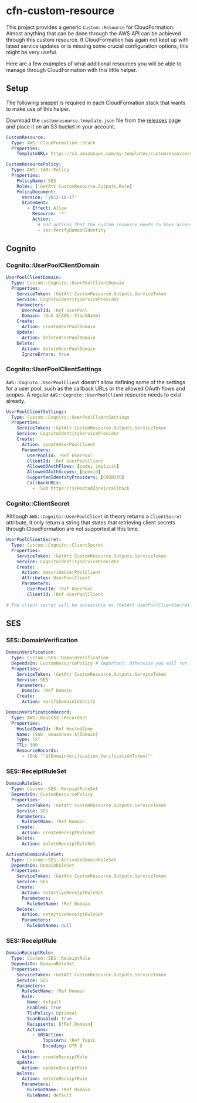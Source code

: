 # cfn-custom-resource

This project provides a generic `Custom::Resource` for CloudFormation. Almost anything that can be done through the AWS API can be achieved through this custom resource. If CloudFormation has again not kept up with latest service updates or is missing some crucial configuration options, this might be very useful.

Here are a few examples of what additional resources you will be able to manage through CloudFormation with this little helper.

## Setup

The following snippet is required in each CloudFormation stack that wants to make use of this helper.

Download the `customresource.template.json` file from the [releases](https://github.com/emdgroup/cfn-custom-resource/releases) page and place it on an S3 bucket in your account.

```yaml
CustomResource:
  Type: AWS::CloudFormation::Stack
  Properties:
    TemplateURL: https://s3.amazonaws.com/my-templates/customresource/v1.1.0/customresource.template.json

CustomResourcePolicy:
  Type: AWS::IAM::Policy
  Properties:
    PolicyName: SES
    Roles: [!GetAtt CustomResource.Outputs.Role]
    PolicyDocument:
      Version: '2012-10-17'
      Statement:
        - Effect: Allow
          Resource: '*'
          Action:
            # add actions that the custom resource needs to have access to
            - ses:VerifyDomainIdentity
```

## Cognito

### Cognito::UserPoolClientDomain

```yaml
UserPoolClientDomain:
  Type: Custom::Cognito::UserPoolClientDomain
  Properties:
    ServiceToken: !GetAtt CustomResource.Outputs.ServiceToken
    Service: CognitoIdentityServiceProvider
    Parameters:
      UserPoolId: !Ref UserPool
      Domain: !Sub ${AWS::StackName}
    Create:
      Action: createUserPoolDomain
    Update:
      Action: deleteUserPoolDomain
    Delete:
      Action: deleteUserPoolDomain
      IgnoreErrors: true
```

### Cognito::UserPoolClientSettings

`AWS::Cognito::UserPoolClient` doesn't allow defining some of the settings for a user pool, such as the callback URLs or the allowed OAuth flows and scopes. A regular `AWS::Cognito::UserPoolClient` resource needs to exist already.

```yaml
UserPoolClientSettings:
  Type: Custom::Cognito::UserPoolClientSettings
  Properties:
    ServiceToken: !GetAtt CustomResource.Outputs.ServiceToken
    Service: CognitoIdentityServiceProvider
    Create:
      Action: updateUserPoolClient
      Parameters:
        UserPoolId: !Ref UserPool
        ClientId: !Ref UserPoolClient
        AllowedOAuthFlows: [code, implicit]
        AllowedOAuthScopes: [openid]
        SupportedIdentityProviders: [COGNITO]
        CallbackURLs:
          - !Sub https://${HostedZone}/callback
```

### Cognito::ClientSecret

Although `AWS::Cognito::UserPoolClient` in theory returns a `ClientSecret` attribute, it only return a string that states that retrieving client secrets through CloudFormation are not supported at this time.

```yaml
UserPoolClientSecret:
  Type: Custom::Cognito::ClientSecret
  Properties:
    ServiceToken: !GetAtt CustomResource.Outputs.ServiceToken
    Service: CognitoIdentityServiceProvider
    Create:
      Action: describeUserPoolClient
      Attributes: UserPoolClient
      Parameters:
        UserPoolId: !Ref UserPool
        ClientId: !Ref UserPoolClient

# The client secret will be accessible as !GetAtt UserPoolClientSecret.ClientSecret
```

## SES

### SES::DomainVerification

```yaml
DomainVerification:
  Type: Custom::SES::DomainVerification
  DependsOn: CustomResourcePolicy # Important: Otherwise you will run into Access Denied exception
  Properties:
    ServiceToken: !GetAtt CustomResource.Outputs.ServiceToken
    Service: SES
    Parameters:
      Domain: !Ref Domain
    Create:
      Action: verifyDomainIdentity

DomainVerificationRecord:
  Type: AWS::Route53::RecordSet
  Properties:
    HostedZoneId: !Ref HostedZone
    Name: !Sub _amazonses.${Domain}
    Type: TXT
    TTL: 300
    ResourceRecords:
      - !Sub '"${DomainVerification.VerificationToken}"'
```

### SES::ReceiptRuleSet

```yaml
DomainRuleSet:
  Type: Custom::SES::ReceiptRuleSet
  DependsOn: CustomResourcePolicy
  Properties:
    ServiceToken: !GetAtt CustomResource.Outputs.ServiceToken
    Service: SES
    Parameters:
      RuleSetName: !Ref Domain
    Create:
      Action: createReceiptRuleSet
    Delete:
      Action: deleteReceiptRuleSet

ActivateDomainRuleSet:
  Type: Custom::SES::ActivateDomainRuleSet
  DependsOn: DomainRuleSet
  Properties:
    ServiceToken: !GetAtt CustomResource.Outputs.ServiceToken
    Service: SES
    Create:
      Action: setActiveReceiptRuleSet
      Parameters:
        RuleSetName: !Ref Domain
    Delete:
      Action: setActiveReceiptRuleSet
      Parameters:
        RuleSetName: null
```

### SES::ReceiptRule

```yaml
DomainReceiptRule:
  Type: Custom::SES::ReceiptRule
  DependsOn: DomainRuleSet
  Properties:
    ServiceToken: !GetAtt CustomResource.Outputs.ServiceToken
    Service: SES
    Parameters:
      RuleSetName: !Ref Domain
      Rule:
        Name: default
        Enabled: true
        TlsPolicy: Optional
        ScanEnabled: true
        Recipients: [!Ref Domain]
        Actions:
          - SNSAction:
              TopicArn: !Ref Topic
              Encoding: UTF-8
    Create:
      Action: createReceiptRule
    Update:
      Action: updateReceiptRule
    Delete:
      Action: deleteReceiptRule
      Parameters:
        RuleSetName: !Ref Domain
        RuleName: default
```
